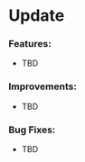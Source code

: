# Update <VERSION>

<description>

### Features:
- TBD

### Improvements:
- TBD

### Bug Fixes:
- TBD
